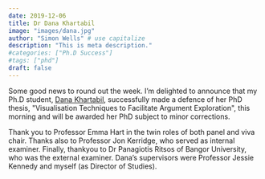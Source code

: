 ```yaml
---
date: 2019-12-06
title: Dr Dana Khartabil
image: "images/dana.jpg"
author: "Simon Wells" # use capitalize
description: "This is meta description."
#categories: ["Ph.D Success"]
#tags: ["phd"]
draft: false
---
```


Some good news to round out the week. I’m delighted to announce that my Ph.D student, [Dana Khartabil](/page/people/dana-khartabil), successfully made a defence of her PhD thesis, "Visualisation Techniques to Facilitate Argument Exploration", this morning and will be awarded her PhD subject to minor corrections.

Thank you to Professor Emma Hart in the twin roles of both panel and viva chair. Thanks also to Professor Jon Kerridge, who served as internal examiner. Finally, thankyou to Dr Panagiotis Ritsos of Bangor University, who was the external examiner. Dana’s supervisors were Professor Jessie Kennedy and myself (as Director of Studies).

